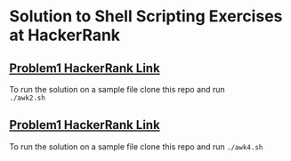 # Solution to Shell Scripting Exercises at HackerRank  
## [Problem1 HackerRank Link](https://www.hackerrank.com/challenges/awk-2/problem)  
To run the solution on a sample file clone this repo and run  
    `./awk2.sh`


## [Problem1 HackerRank Link](https://www.hackerrank.com/challenges/awk-4/problem) 

To run the solution on a sample file clone this repo and run 
    `./awk4.sh`


